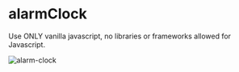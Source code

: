 # alarmClock

Use ONLY vanilla javascript, no libraries or frameworks allowed for Javascript.


![alarm-clock](https://github.com/user-attachments/assets/9e94a043-f1f7-4a99-a54a-29c2090bfec4)
